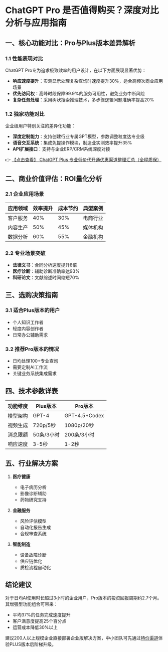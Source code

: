 # ChatGPT Pro 是否值得购买？深度对比分析与应用指南

## 一、核心功能对比：Pro与Plus版本差异解析

### 1.1 性能表现对比
ChatGPT Pro专为追求极致效率的用户设计，在以下方面展现显著优势：

- **响应速度提升**：实测显示处理复杂查询时速度提升30%，适合高频次商业应用场景
- **优先访问权**：高峰时段保障99.9%的服务可用性，避免业务中断风险
- **复杂任务处理**：采用树状搜索推理技术，多步骤逻辑问题准确率提高20%

### 1.2 独家功能对比
企业级用户特别关注的差异化功能：

- **深度定制能力**：支持创建行业专属GPT模型，参数调整粒度达专业级
- **语音交互系统**：集成免提操作模块，制造业实测效率提升35%
- **API扩展接口**：支持与企业ERP/CRM系统深度对接

👉 [【点击查看】 ChatGPT Plus 专业低价代开通优惠渠道整理汇总（全程质保）](https://bit.ly/DaiKai)

## 二、商业价值评估：ROI量化分析

### 2.1 企业应用场景
| 应用领域       | 效率提升 | 成本节约 | 典型案例 |
|----------------|----------|----------|----------|
| 客户服务       | 40%      | 30%      | 电商行业 |
| 内容生产       | 50%      | 45%      | 媒体机构 |
| 数据分析       | 60%      | 55%      | 金融机构 |

### 2.2 专业场景突破
- **法律文书**：合同分析速度提升8倍
- **医疗诊断**：辅助诊断准确率达93%
- **科研论文**：文献综述时间缩短70%

## 三、选购决策指南

### 3.1 适合Plus版本的用户
- 个人知识工作者
- 轻度内容创作者
- 日常办公辅助需求

### 3.2 推荐Pro版本的情况
- 日均处理100+专业查询
- 需要定制AI工作流
- 关键业务系统集成需求

## 四、技术参数详表

| 功能维度       | Plus版本       | Pro版本         |
|----------------|----------------|-----------------|
| 模型架构       | GPT-4          | GPT-4.5+Codex   |
| 视频生成       | 720p/5秒       | 1080p/20秒      |
| 消息限额       | 50条/3小时     | 200条/3小时     |
| 响应速度       | 3-5秒          | 1-2秒           |

## 五、行业解决方案

1. **医疗健康**  
   - 电子病历分析
   - 影像诊断辅助
   - 药物研究支持

2. **金融服务**  
   - 风险评估模型
   - 自动化报告生成
   - 合规审查系统

3. **智能制造**  
   - 设备故障诊断
   - 供应链优化
   - 质检流程自动化

## 结论建议

对于日均AI使用时长超过3小时的企业用户，Pro版本的投资回报周期约2.7个月。其增强型功能组合可带来：
- 平均37%的任务完成速度提升
- 客户满意度提高25个百分点
- 运营成本降低30%以上

建议200人以上规模企业直接部署企业版解决方案，中小团队可先通过[特价渠道](https://bit.ly/DaiKai)体验PLUS版本后阶梯升级。
